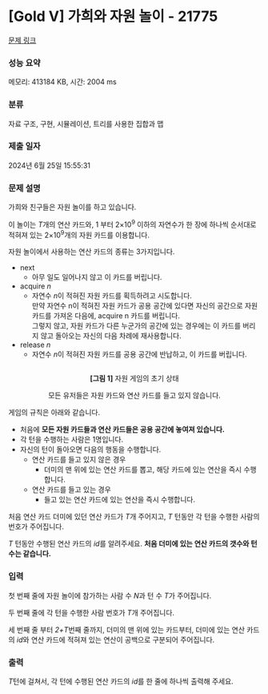 # [Gold V] 가희와 자원 놀이 - 21775 

[문제 링크](https://www.acmicpc.net/problem/21775) 

### 성능 요약

메모리: 413184 KB, 시간: 2004 ms

### 분류

자료 구조, 구현, 시뮬레이션, 트리를 사용한 집합과 맵

### 제출 일자

2024년 6월 25일 15:55:31

### 문제 설명

<p>가희와 친구들은 자원 놀이를 하고 있습니다.</p>

<p>이 놀이는 <em>T</em>개의 연산 카드와, 1 부터 2×10<sup>9</sup> 이하의 자연수가 한 장에 하나씩 순서대로 적혀져 있는 2×10<sup>9</sup>개의 자원 카드를 이용합니다.</p>

<p>자원 놀이에서 사용하는 연산 카드의 종류는 3가지입니다.</p>

<ul>
	<li>next
	<ul>
		<li>아무 일도 일어나지 않고 이 카드를 버립니다.</li>
	</ul>
	</li>
	<li>acquire <em>n</em>
	<ul>
		<li>자연수 <em>n</em>이 적혀진 자원 카드를 획득하려고 시도합니다.<br>
		만약 자연수 n이 적혀진 자원 카드가 공용 공간에 있다면 자신의 공간으로 자원 카드를 가져온 다음에, acquire n 카드를 버립니다.<br>
		그렇지 않고, 자원 카드가 다른 누군가의 공간에 있는 경우에는 이 카드를 버리지 않고 돌아오는 자신의 다음 차례에 재사용합니다.</li>
	</ul>
	</li>
	<li>release <em>n</em>
	<ul>
		<li>자연수 <i>n</i>이 적혀진 자원 카드를 공용 공간에 반납하고, 이 카드를 버립니다.</li>
	</ul>
	</li>
</ul>

<p style="text-align: center;"><img alt="" src="https://upload.acmicpc.net/43755b39-8d58-4132-a673-e2b1887af875/-/preview/"></p>

<p style="text-align: center;"><strong>[그림 1]</strong> 자원 게임의 초기 상태</p>

<p style="text-align: center;">모든 유저들은 자원 카드와 연산 카드를 들고 있지 않습니다.</p>

<p>게임의 규칙은 아래와 같습니다.</p>

<ul>
	<li>처음에 <strong>모든 자원 카드들과 연산 카드들은 공용 공간에 놓여져 있습니다.</strong></li>
	<li>각 턴을 수행하는 사람은 1명입니다.</li>
	<li>자신의 턴이 돌아오면 다음의 행동을 수행합니다.
	<ul>
		<li>연산 카드를 들고 있지 않은 경우
		<ul>
			<li>더미의 맨 위에 있는 연산 카드를 뽑고, 해당 카드에 있는 연산을 즉시 수행합니다.</li>
		</ul>
		</li>
		<li>연산 카드를 들고 있는 경우
		<ul>
			<li>들고 있는 연산 카드에 있는 연산을 즉시 수행합니다.</li>
		</ul>
		</li>
	</ul>
	</li>
</ul>

<p>처음 연산 카드 더미에 있던 연산 카드가 <i>T</i>개 주어지고, <em>T</em> 턴동안 각 턴을 수행한 사람의 번호가 주어집니다.</p>

<p><em>T </em>턴동안 수행된 연산 카드의 <em>id</em>를 알려주세요. <strong>처음 더미에 있는 연산 카드의 갯수와 턴 수는 같습니다.</strong></p>

### 입력 

 <p>첫 번째 줄에 자원 놀이에 참가하는 사람 수 <em>N</em>과 턴 수 <em>T</em>가 주어집니다.</p>

<p>두 번째 줄에 각 턴을 수행한 사람 번호가 <em>T</em>개 주어집니다.</p>

<p>세 번째 줄 부터 <em>2+T</em>번째 줄까지, 더미의 맨 위에 있는 카드부터, 더미에 있는 연산 카드의 <em>id</em>와 연산 카드에 적혀져 있는 연산이 공백으로 구분되어 주어집니다.</p>

### 출력 

 <p><em>T</em>턴에 걸쳐서, 각 턴에 수행된 연산 카드의 <em>id</em>를 한 줄에 하나씩 출력해 주세요.</p>

